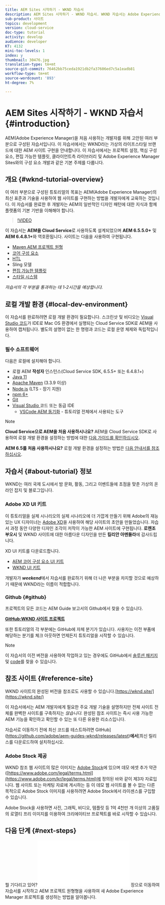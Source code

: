 ```yaml
---
title: AEM Sites 시작하기 - WKND 자습서
description: AEM Sites 시작하기 - WKND 자습서. WKND 자습서는 Adobe Experience Manager을 처음 사용하는 개발자를 위해 고안된 다양한 자습서입니다. 이 자습서에서는 가상 라이프스타일 브랜드 WKND를 위한 AEM 사이트 구현을 안내합니다. 이 자습서에서는 프로젝트 설정, 전문가 원형, 핵심 구성 요소, 편집 가능한 템플릿, 클라이언트 라이브러리 및 구성 요소 개발과 같은 기본 주제를 다룹니다.
sub-product: 사이트
topics: development
version: cloud-service
doc-type: tutorial
activity: develop
audience: developer
KT: 4132
mini-toc-levels: 1
index: y
thumbnail: 30476.jpg
translation-type: tm+mt
source-git-commit: 76462bb75ceda1921db2fa37606ed7c5a1eadb81
workflow-type: tm+mt
source-wordcount: '893'
ht-degree: 7%

---
```



# AEM Sites 시작하기 - WKND 자습서 {#introduction}

AEM(Adobe Experience Manager)을 처음 사용하는 개발자를 위해 고안된 여러 부분으로 구성된 자습서입니다. 이 자습서에서는 WKND라는 가상의 라이프스타일 브랜드에 대한 AEM 사이트 구현을 안내합니다. 이 자습서에서는 프로젝트 설정, 핵심 구성 요소, 편집 가능한 템플릿, 클라이언트측 라이브러리 및 Adobe Experience Manager Sites와의 구성 요소 개발과 같은 기본 주제를 다룹니다.

## 개요 {#wknd-tutorial-overview}

이 여러 부분으로 구성된 튜토리얼의 목표는 AEM(Adobe Experience Manager)의 최신 표준과 기술을 사용하여 웹 사이트를 구현하는 방법을 개발자에게 교육하는 것입니다. 이 자습서를 완료한 후 개발자는 AEM의 일반적인 디자인 패턴에 대한 지식과 함께 플랫폼의 기본 기반을 이해해야 합니다.

>[!VIDEO](https://video.tv.adobe.com/v/30476?quality=12&learn=on)

이 자습서는 **AEM을 Cloud Service**&#x200B;로 사용하도록 설계되었으며 **AEM 6.5.5.0+** 및 **AEM 6.4.8.1+**&#x200B;와 역호환됩니다. 사이트는 다음을 사용하여 구현됩니다.

* [Maven AEM 프로젝트 원형](https://docs.adobe.com/content/help/ko-KR/experience-manager-core-components/using/developing/archetype/overview.html)
* [코어 구성 요소](https://docs.adobe.com/content/help/ko-KR/experience-manager-core-components/using/introduction.html)
* [HTL](https://docs.adobe.com/content/help/en/experience-manager-htl/using/getting-started/getting-started.html)
* Sling 모델
* [편집 가능한 템플릿](https://docs.adobe.com/content/help/en/experience-manager-learn/sites/page-authoring/template-editor-feature-video-use.html)
* [스타일 시스템](https://docs.adobe.com/content/help/en/experience-manager-learn/sites/page-authoring/style-system-feature-video-use.html)

*자습서의 각 부분을 통과하는 데 1-2시간을 예상합니다.*

## 로컬 개발 환경 {#local-dev-environment}

이 자습서를 완료하려면 로컬 개발 환경이 필요합니다. 스크린샷 및 비디오는 [Visual Studio 코드](https://code.visualstudio.com/)가 IDE로 Mac OS 환경에서 실행되는 Cloud Service SDK로 AEM을 사용하여 캡처됩니다. 별도의 설명이 없는 한 명령과 코드는 로컬 운영 체제와 독립적입니다.

### 필수 소프트웨어

다음은 로컬에 설치해야 합니다.

* 로컬 AEM **작성자** 인스턴스(Cloud Service SDK, 6.5.5+ 또는 6.4.8.1+)
* [Java 11](https://downloads.experiencecloud.adobe.com/content/software-distribution/en/general.html)
* [Apache Maven](https://maven.apache.org/) (3.3.9 이상)
* [Node.js](https://nodejs.org/en/) (LTS - 장기 지원)
* [npm 6+](https://www.npmjs.com/)
* [Git](https://git-scm.com/)
* [Visual Studio ](https://code.visualstudio.com/) 코드 또는 동급 IDE
   * [VSCode AEM 동기화](https://marketplace.visualstudio.com/items?itemName=yamato-ltd.vscode-aem-sync)  - 튜토리얼 전체에서 사용되는 도구

>[!NOTE]
>
> **Cloud Service으로 AEM을 처음 사용하시나요?** AEM을 Cloud Service SDK로 사용하여 로컬 개발 환경을 설정하는 방법에 대한  [다음 가이드를 확인하십시오](https://docs.adobe.com/content/help/en/experience-manager-learn/cloud-service/local-development-environment-set-up/overview.html).
>
> **AEM 6.5를 처음 사용하시나요?** 로컬 개발 환경을 설정하는 방법은  [다음 안내서를 참조하십시오](https://docs.adobe.com/content/help/en/experience-manager-learn/foundation/development/set-up-a-local-aem-development-environment.html).

## 자습서 {#about-tutorial} 정보

WKND는 여러 국제 도시에서 밤 문화, 활동, 그리고 이벤트들에 초점을 맞춘 가상의 온라인 잡지 및 블로그입니다.

### Adobe XD UI 키트

이 튜토리얼을 실제 시나리오의 실제 시나리오에 더 가깝게 만들기 위해 Adobe의 재능 있는 UX 디자이너는 [Adobe XD](https://www.adobe.com/products/xd.html)을 사용하여 해당 사이트의 초안을 만들었습니다. 자습서 과정 동안 다양한 디자인 조각이 저작이 가능한 AEM 사이트에 구현됩니다. **로렌조 부오시** 및 WKND 사이트에 대한 아름다운 디자인을 만든 **킬리안 아멘돌라**&#x200B;에 감사드립니다.

XD UI 키트를 다운로드합니다.

* [AEM 코어 구성 요소 UI 키트](assets/overview/AEM-CoreComponents-UI-Kit.xd)
* [WKND UI 키트](https://github.com/adobe/aem-guides-wknd/releases/download/aem-guides-wknd-0.0.2/AEM_UI-kit-WKND.xd)

개발자가 ***weekend***&#x200B;에서 자습서를 완료하기 위해 더 나은 부분을 차지할 것으로 예상하기 때문에 WKND라는 이름이 적합합니다.

### Github {#github}

프로젝트의 모든 코드는 AEM Guide 보고서의 Github에서 찾을 수 있습니다.

**[GitHub:WKND 사이트 프로젝트](https://github.com/adobe/aem-guides-wknd)**

또한 튜토리얼의 각 부분에는 GitHub에 자체 분기가 있습니다. 사용자는 이전 부품에 해당하는 분기를 체크 아웃하면 언제든지 튜토리얼을 시작할 수 있습니다.

>[!NOTE]
>
> 이 자습서의 이전 버전을 사용하여 작업하고 있는 경우에도 GitHub에서 [솔루션 패키지](https://github.com/adobe/aem-guides-wknd/releases/tag/archetype-18.1) 및 [code](https://github.com/adobe/aem-guides-wknd/tree/archetype-18.1)를 찾을 수 있습니다.

## 참조 사이트 {#reference-site}

WKND 사이트의 완성된 버전을 참조로도 사용할 수 있습니다.[https://wknd.site/](https://wknd.site/)

이 자습서에서는 AEM 개발자에게 필요한 주요 개발 기술을 설명하지만 전체 사이트 전체를 완벽한 사이트를 구축하지는 *않습니다.* 완성된 참조 사이트는 즉시 사용 가능한 AEM 기능을 확인하고 확인할 수 있는 또 다른 유용한 리소스입니다.

자습서로 이동하기 전에 최신 코드를 테스트하려면 GitHub](https://github.com/adobe/aem-guides-wknd/releases/latest)**에서**[&#x200B;최신 릴리스를 다운로드하여 설치하십시오.

### Adobe Stock 제공

WKND 참조 웹 사이트의 많은 이미지는 [Adobe Stock](https://stock.adobe.com/)에 있으며 데모 에셋 추가 약관([https://www.adobe.com/legal/terms.html](https://www.adobe.com/kr/legal/terms.html)에 정의된 바와 같이 제3자 자료입니다. 웹 사이트 또는 마케팅 자료에 게시하는 등 이 데모 웹 사이트를 볼 수 없는 다른 목적으로 Adobe Stock 이미지를 사용하려면 Adobe Stock에서 라이센스를 구입할 수 있습니다.

Adobe Stock을 사용하면 사진, 그래픽, 비디오, 템플릿 등 1억 4천만 개 이상의 고품질의 로열티 프리 이미지를 이용하여 크리에이티브 프로젝트를 바로 시작할 수 있습니다.

## 다음 단계 {#next-steps}

뭘 기다리고 있어?![프로젝트 설정](project-setup.md) 장으로 이동하여 자습서를 시작하고 AEM 프로젝트 원형형을 사용하여 새 Adobe Experience Manager 프로젝트를 생성하는 방법을 알아봅니다.
